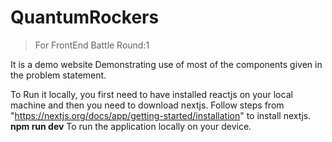# QuantumRockers
> For FrontEnd Battle Round:1


It is a demo website Demonstrating use of most of the components given in the problem statement.

To Run it locally, you first need to have installed reactjs on your local machine and then you need to download nextjs.
Follow steps from "https://nextjs.org/docs/app/getting-started/installation" to install nextjs.
**npm run dev**
To run the application locally on your device.
